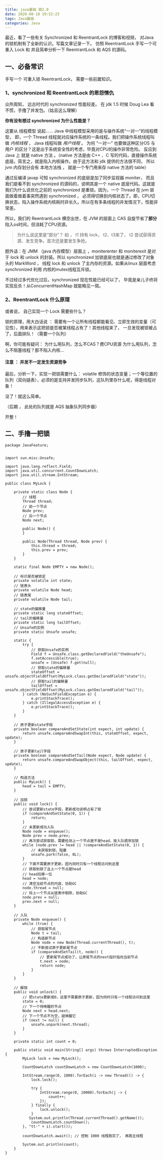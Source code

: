 ```yaml
---
title: java基础 锁2.0
date: 2020-08-18 19:52:23
tags: Java基础
categories: Java
---
```


最近，看了一些有关 Synchronized 和 ReentrantLock 的博客和视频， 对Java 的锁机制有了全新的认识。写篇文章记录一下。 仿照 ReentrantLock 手写一个可重入 Lock 和 并且简单分析一下 ReentrantLock 和 AQS 的源码。 

## 一、必备常识

手写一个 可重入锁 ReentrantLock， 需要一些前置知识。

### 1、synchronized 和 ReentrantLock 的恩怨情仇

众所周知， 远古时代的 synchronized 性能较差。 在 jdk 1.5 时候 Doug Lea 看不惯，手撸了并发包。（姑且这么理解）

**你有没有想过 synchronized 为什么性能差？**

这要从 线程模型 说起…… Java 中线程模型采用的是与操作系统“一对一”的线程模型， 即，一个 Thread 线程就对应操作系统的一条线程。我们把操作系统线程叫做 *内核线程* ， Java 线程叫做 *用户线程* 。 为何 “一对一” 也要做这种区分OS 与 用户 的区分？这是出于系统安全性的考虑，毕竟对CPU的操作非常危险。 反应到 Java 上 就是 native 方法 。（native 方法是由 C++ 、C 写的代码，直接操作系统底层。简言之，就是陷入内核操作。由于这方法和 jdk 提供的方法很不同， 所以 jvm 内存划分会有 本地方法栈 ， 就是一个专门用来存 native 方法的 table）

通过反编译 javap 可知 synchronized 的底层是加了同步监视器 moniter， 而且我们是看不到 synchronized 的源码的，说明其是一个 native 底层代码。这就是我们为什么说优化之前的 synchronized 是重锁。因为，一个 Thread 在 jvm 层面做着做着事突然遇到 synchronized ， 必须得切换到内核状态了。即，CPU切换状态，陷入操作系统内核耗时非长久。所以在有多条线程的并发情况下，性能非常差。

所以，我们的 ReentrantLock 横空出世，在 JVM 的层面上 CAS 自旋节省了**部分**陷入os时间，但消耗了CPU资源。

>为什么说这里是“部分”？
如 ， t1 持有 lock， t2、t3来了， t2 尝试获得资源、发生竞争。首次还是要发生争抢。

题外话：在 JMM （java 内存模型）层面上 ，moniterenter 和 moniterexit 是对于 lock 和 unlock 的封装。所以 synchronized 加锁底层也就是通过修改了对象头的 MarkWord ， 线程 lock 和 unlock 了主内存的资源。如果从linux 层面考虑 synchronized 利用 内核的mutex线程互斥锁。

不过经过多代优化过后，synchronized 现在性能已经可以了， 毕竟是亲儿子终将实现反杀！从ConcurrentHashMap 就能略见一斑。


### 2、ReentrantLock 什么原理

或者说， 自己实现一个 Lock 需要些什么？

锁的原理，用大白话说 ： 需要有一个让所有线程都能看见、立即生效的变量（可见性），用来表示这把锁是否被某线程占有了！其他线程来了， 一旦发现被锁被占了，后面排队！（需要一个队列）

啊，你可能有疑问： 
为什么用队列，怎么不CAS？费CPU资源
为什么用队列，怎么不阻塞线程？那不陷入内核…

#### 注意 ： 并发不一定发生资源竞争


最后，分析一下，实现一把锁需要什么：
volatile 修饰的状态变量；一个等位置的队列（双向链表），必须的是支持并发同步队列，这队列里存什么呢，得是线程对象！

没了！就这么简单。

（后期 ， 此处的队列就是 AQS 抽象队列同步器）

开整！


## 二、手撸一把锁

```
package JavaFeature;


import sun.misc.Unsafe;

import java.lang.reflect.Field;
import java.util.concurrent.CountDownLatch;
import java.util.stream.IntStream;

public class MyLock {

    private static class Node {
        // 线程
        Thread thread;
        // 前一个节点
        Node prev;
        // 后一个节点
        Node next;

        public Node() {
        }

        public Node(Thread thread, Node prev) {
            this.thread = thread;
            this.prev = prev;
        }
    }

    static final Node EMPTY = new Node();

    // 标识是否被锁定
    private volatile int state;
    // 链表头
    private volatile Node head;
    // 链表尾
    private volatile Node tail;

    // state的偏移量
    private static long stateOffset;
    // tail的偏移量
    private static long tailOffset;
    // Unsafe的实例
    private static Unsafe unsafe;

    static {
        try {
            // 获取Unsafe的实例
            Field f = Unsafe.class.getDeclaredField("theUnsafe");
            f.setAccessible(true);
            unsafe = (Unsafe) f.get(null);
            // 获取state的偏移量
            stateOffset = unsafe.objectFieldOffset(MyLock.class.getDeclaredField("state"));
            // 获取tail的偏移量
            tailOffset = unsafe.objectFieldOffset(MyLock.class.getDeclaredField("tail"));
        } catch (NoSuchFieldException e) {
            e.printStackTrace();
        } catch (IllegalAccessException e) {
            e.printStackTrace();
        }
    }

    // 原子更新state字段
    private boolean compareAndSetState(int expect, int update) {
        return unsafe.compareAndSwapInt(this, stateOffset, expect, update);
    }

    // 原子更新tail字段
    private boolean compareAndSetTail(Node expect, Node update) {
        return unsafe.compareAndSwapObject(this, tailOffset, expect, update);
    }

    // 构造方法
    public MyLock() {
        head = tail = EMPTY;
    }

    // 加锁
    public void lock() {
        // 尝试更新state字段，更新成功说明占有了锁
        if (compareAndSetState(0, 1)) {
            return;
        }
        // 未更新成功入队
        Node node = enqueue();
        Node prev = node.prev;
        // 再次尝试获取锁，需要检测上一个节点是不是head，按入队顺序加锁
        while (node.prev != head || !compareAndSetState(0, 1)) {
            // 未获取到锁，阻塞
            unsafe.park(false, 0L);
        }
        // 下面不需要原子更新，因为同时只有一个线程访问到这里
        // 获取到锁了且上一个节点是head
        // head后移一位
        head = node;
        // 清空当前节点的内容，协助GC
        node.thread = null;
        // 将上一个节点从链表中剔除，协助GC
        node.prev = null;
        prev.next = null;
    }

    // 入队
    private Node enqueue() {
        while (true) {
            // 获取尾节点
            Node t = tail;
            // 构造新节点
            Node node = new Node(Thread.currentThread(), t);
            // 不断尝试原子更新尾节点
            if (compareAndSetTail(t, node)) {
                // 更新尾节点成功了，让原尾节点的next指针指向当前节点
                t.next = node;
                return node;
            }
        }
    }

    // 解锁
    public void unlock() {
        // 把state更新成0，这里不需要原子更新，因为同时只有一个线程访问到这里
        state = 0;
        // 下一个待唤醒的节点
        Node next = head.next;
        // 下一个节点不为空，就唤醒它
        if (next != null) {
            unsafe.unpark(next.thread);
        }
    }

    private static int count = 0;

    public static void main(String[] args) throws InterruptedException {
        MyLock lock = new MyLock();

        CountDownLatch countDownLatch = new CountDownLatch(1000);

        IntStream.range(0, 1000).forEach(i -> new Thread(() -> {
            lock.lock();

            try {
                IntStream.range(0, 10000).forEach(j -> {
                    count++;
                });
            } finally {
                lock.unlock();
            }
           System.out.println(Thread.currentThread().getName());
            countDownLatch.countDown();
        }, "tt-" + i).start());

        countDownLatch.await(); // 控制 1000 线程跑完了， 再跑主线程

        System.out.println(count);
    }
}

```


